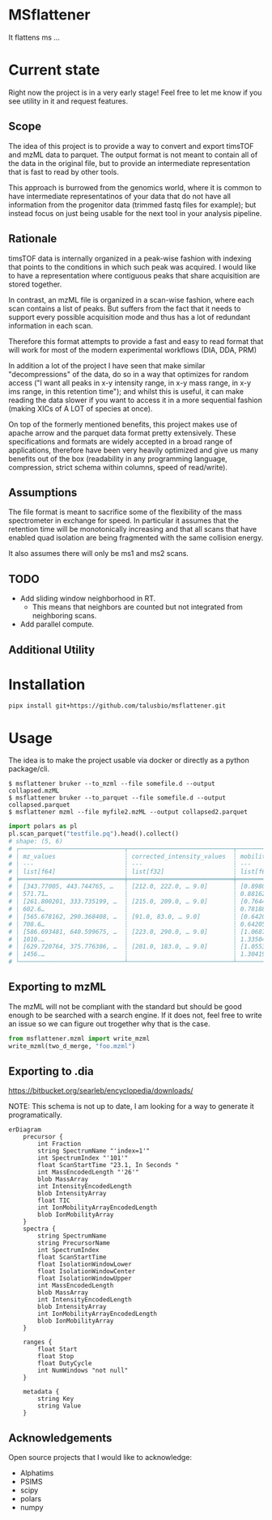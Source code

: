 
# MSflattener

It flattens ms ...

# Current state

Right now the project is in a very early stage!
Feel free to let me know if you see utility in it and request features.

## Scope

The idea of this project is to provide a way to convert and export
timsTOF and mzML data to parquet. The output format is not meant to
contain all of the data in the original file, but to provide an
intermediate representation that is fast to read by other tools.

This approach is burrowed from the genomics world, where it is common
to have intermediate representatinos of your data that do not have all
information from the progenitor data (trimmed fastq files for example);
but instead focus on just being usable for the next tool in your analysis
pipeline.

## Rationale

timsTOF data is internally organized in a peak-wise fashion with
indexing that points to the conditions in which such peak was acquired.
I would like to have a representation where contiguous peaks that share
acquisition are stored together.

In contrast, an mzML file is organized in a scan-wise fashion, where
each scan contains a list of peaks. But suffers from the fact that it
needs to support every possible acquisition mode and thus has a lot of
redundant information in each scan.

Therefore this format attempts to provide a fast and easy to read format
that will work for most of the modern experimental workflows (DIA, DDA, PRM)

In addition a lot of the project I have seen that make similar
"decompressions" of the data, do so in a way that optimizes for random
access ("I want all peaks in x-y intensity range, in x-y mass range,
in x-y ims range, in this retention time"); and whilst this is useful,
it can make reading the data slower if you want to access it in a more
sequential fashion (making XICs of A LOT of species at once).

On top of the formerly mentioned benefits, this project makes use
of apache arrow and the parquet data format pretty extensively. These
specifications and formats are widely accepted in a broad range
of applications, therefore have been very heavily optimized and give
us many benefits out of the box (readability in any programming language,
compression, strict schema within columns, speed of read/write).

## Assumptions

The file format is meant to sacrifice some of the flexibility of the
mass spectrometer in exchange for speed. In particular it assumes that
the retention time will be monotonically increasing and that all scans
that have enabled quad isolation are being fragmented with the same
collision energy.

It also assumes there will only be ms1 and ms2 scans.

## TODO
- Add sliding window neighborhood in RT.
    - This means that neighbors are counted but not integrated from neighboring scans.
- Add parallel compute.

## Additional Utility

# Installation

```
pipx install git+https://github.com/talusbio/msflattener.git
```

# Usage

The idea is to make the project usable via docker or directly as a
python package/cli.

```shell
$ msflattener bruker --to_mzml --file somefile.d --output collapsed.mzML
$ msflattener bruker --to_parquet --file somefile.d --output collapsed.parquet
$ msflattener mzml --file myfile2.mzML --output collapsed2.parquet
```

```python
import polars as pl
pl.scan_parquet("testfile.pq").head().collect()
# shape: (5, 6)
# ┌─────────────────────────────┬─────────────────────────────┬────────────────────────┬───────────┬────────────────────┬─────────────────────┐
# │ mz_values                   ┆ corrected_intensity_values  ┆ mobility_values        ┆ rt_values ┆ quad_low_mz_values ┆ quad_high_mz_values │
# │ ---                         ┆ ---                         ┆ ---                    ┆ ---       ┆ ---                ┆ ---                 │
# │ list[f64]                   ┆ list[f32]                   ┆ list[f64]              ┆ f32       ┆ f32                ┆ f32                 │
# ╞═════════════════════════════╪═════════════════════════════╪════════════════════════╪═══════════╪════════════════════╪═════════════════════╡
# │ [343.77005, 443.744765, …   ┆ [212.0, 222.0, … 9.0]       ┆ [0.89807, 0.93816, …   ┆ 0.4161    ┆ 600.0              ┆ 625.0               │
# │ 571.71…                     ┆                             ┆ 0.88162]               ┆           ┆                    ┆                     │
# │ [261.800201, 333.735199, …  ┆ [215.0, 209.0, … 9.0]       ┆ [0.764408, 0.736648, … ┆ 0.4161    ┆ 400.0              ┆ 425.0               │
# │ 602.6…                      ┆                             ┆ 0.781887]              ┆           ┆                    ┆                     │
# │ [565.678162, 290.368408, …  ┆ [91.0, 83.0, … 9.0]         ┆ [0.642056, 0.642056, … ┆ 0.4161    ┆ -1.0               ┆ -1.0                │
# │ 708.6…                      ┆                             ┆ 0.642056]              ┆           ┆                    ┆                     │
# │ [586.693481, 640.599675, …  ┆ [223.0, 290.0, … 9.0]       ┆ [1.068746, 1.005195, … ┆ 0.4161    ┆ 800.0              ┆ 825.0               │
# │ 1010.…                      ┆                             ┆ 1.335042]              ┆           ┆                    ┆                     │
# │ [629.720764, 375.776306, …  ┆ [201.0, 183.0, … 9.0]       ┆ [1.05538, 1.085197, …  ┆ 0.496965  ┆ 825.0              ┆ 850.0               │
# │ 1456.…                      ┆                             ┆ 1.304197]              ┆           ┆                    ┆                     │
# └─────────────────────────────┴─────────────────────────────┴────────────────────────┴───────────┴────────────────────┴─────────────────────┘
```

## Exporting to mzML

The mzML will not be compliant with the standard but should be good enough to be searched with a search engine.
If it does not, feel free to write an issue so we can figure out trogether why that is the case.

```python
from msflattener.mzml import write_mzml
write_mzml(two_d_merge, "foo.mzml")
```

## Exporting to .dia

https://bitbucket.org/searleb/encyclopedia/downloads/

NOTE: This schema is not up to date, I am looking for a way to generate it programatically.

```mermaid
erDiagram
    precursor {
        int Fraction
        string SpectrumName "'index=1'"
        int SpectrumIndex "'101'"
        float ScanStartTime "23.1, In Seconds "
        int MassEncodedLength "'26'"
        blob MassArray
        int IntensityEncodedLength
        blob IntensityArray
        float TIC 
        int IonMobilityArrayEncodedLength
        blob IonMobilityArray
    }
    spectra {
        string SpectrumName
        string PrecursorName
        int SpectrumIndex
        float ScanStartTime
        float IsolationWindowLower
        float IsolationWindowCenter
        float IsolationWindowUpper
        int MassEncodedLength
        blob MassArray
        int IntensityEncodedLength
        blob IntensityArray
        int IonMobilityArrayEncodedLength
        blob IonMobilityArray
    }

    ranges {
        float Start
        float Stop
        float DutyCycle
        int NumWindows "not null"
    }

    metadata {
        string Key
        string Value
    }
```

## Acknowledgements

Open source projects that I would like to acknowledge:
- Alphatims
- PSIMS
- scipy
- polars
- numpy
